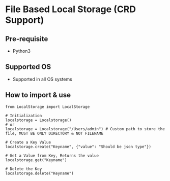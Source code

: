 # File Based Local Storage (CRD Support)

## Pre-requisite

- Python3

## Supported OS

- Supported in all OS systems

## How to import & use

```python3
from LocalStorage import LocalStorage

# Initialization
localstorage = Localstorage()
# or
localstorage = Localstorage("/Users/admin") # Custom path to store the file, MUST BE ONLY DIRECTORY & NOT FILENAME

# Create a Key Value
localstorage.create("Keyname", {"value": "Should be json type"})

# Get a Value from Key, Returns the value
localstorage.get("Keyname")

# Delete the Key
localstorage.delete("Keyname")
```
